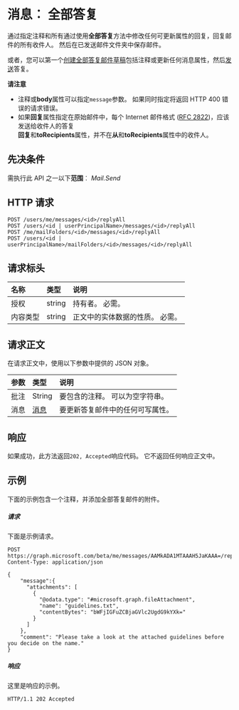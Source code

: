 # <a name="message-replyall"></a>消息︰ 全部答复

通过指定注释和所有通过使用**全部答复**方法中修改任何可更新属性的回复，回复邮件的所有收件人。 然后在已发送邮件文件夹中保存邮件。

或者，您可以第一个[创建全部答复邮件草稿](../api/message_createreplyall.md)包括注释或更新任何消息属性，然后[发送](../api/message_send.md)答复。

**请注意**

- 注释或**body**属性可以指定`message`参数。 如果同时指定将返回 HTTP 400 错误的请求错误。
- 如果**回复**属性指定在原始邮件中，每个 Internet 邮件格式 ([RFC 2822](http://www.rfc-editor.org/info/rfc2822))，应该发送给收件人的答复  
**回复**和**toRecipients**属性，并不在**从**和**toRecipients**属性中的收件人。 


## <a name="prerequisites"></a>先决条件
需执行此 API 之一以下**范围**︰ *Mail.Send*
## <a name="http-request"></a>HTTP 请求
<!-- { "blockType": "ignored" } -->
```http
POST /users/me/messages/<id>/replyAll
POST /users/<id | userPrincipalName>/messages/<id>/replyAll
POST /me/mailFolders/<id>/messages/<id>/replyAll
POST /users/<id | userPrincipalName>/mailFolders/<id>/messages/<id>/replyAll
```
## <a name="request-headers"></a>请求标头
| 名称       | 类型 | 说明|
|:---------------|:--------|:----------|
| 授权  | string  | 持有者<token>。 必需。 |
| 内容类型 | string  | 正文中的实体数据的性质。 必需。 |

## <a name="request-body"></a>请求正文
在请求正文中，使用以下参数中提供的 JSON 对象。

| 参数    | 类型   |说明|
|:---------------|:--------|:----------|
|批注|String|要包含的注释。 可以为空字符串。|
|消息|[消息](../resources/message.md)|要更新答复邮件中的任何可写属性。|

## <a name="response"></a>响应
如果成功，此方法返回`202, Accepted`响应代码。 它不返回任何响应正文中。

## <a name="example"></a>示例
下面的示例包含一个注释，并添加全部答复邮件的附件。
##### <a name="request"></a>请求
下面是示例请求。
<!-- {
  "blockType": "request",
  "name": "message_replyall"
}-->
```http
POST https://graph.microsoft.com/beta/me/messages/AAMkADA1MTAAAH5JaKAAA=/replyAll
Content-Type: application/json

{
    "message":{
      "attachments": [ 
        { 
          "@odata.type": "#microsoft.graph.fileAttachment", 
          "name": "guidelines.txt", 
          "contentBytes": "bWFjIGFuZCBjaGVlc2UgdG9kYXk=" 
        } 
      ]
    },
    "comment": "Please take a look at the attached guidelines before you decide on the name." 
}
```


##### <a name="response"></a>响应
这里是响应的示例。
<!-- {
  "blockType": "response",
  "truncated": true
} -->
```http
HTTP/1.1 202 Accepted
```

<!-- uuid: 8fcb5dbc-d5aa-4681-8e31-b001d5168d79
2015-10-25 14:57:30 UTC -->
<!-- {
  "type": "#page.annotation",
  "description": "message: replyAll",
  "keywords": "",
  "section": "documentation",
  "tocPath": ""
}-->
